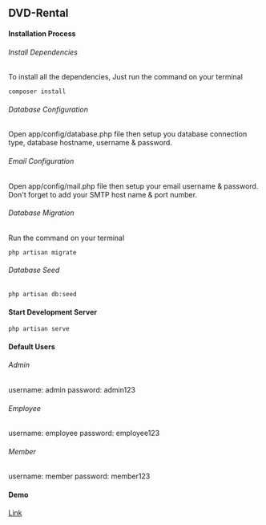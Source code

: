 ## DVD-Rental

#### Installation Process

###### Install Dependencies

To install all the dependencies, Just run the command on your terminal

```
composer install
```

###### Database Configuration

Open app/config/database.php file then setup you database connection type, database hostname, username & password.

###### Email Configuration

Open app/config/mail.php file then setup your email username & password. Don't forget to add your SMTP host name & port number.

###### Database Migration
Run the command on your terminal

```
php artisan migrate
```

###### Database Seed

```
php artisan db:seed
```

#### Start Development Server

```
php artisan serve
```

#### Default Users

###### Admin

username: admin
password: admin123

###### Employee

username: employee
password: employee123

###### Member

username: member
password: member123


#### Demo

[Link](http://dvdrental.iftekhersunny.com)
